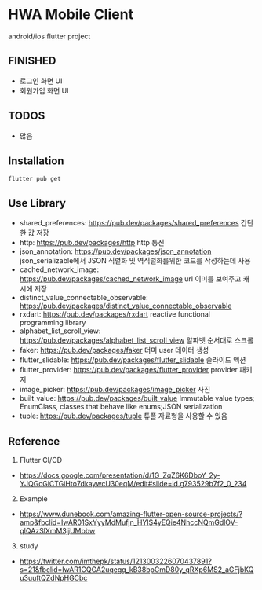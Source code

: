 # HWA Mobile Client
android/ios flutter project

## FINISHED
* 로그인 화면 UI 
* 회원가입 화면 UI

## TODOS
* 많음 

## Installation
```
flutter pub get 
```

## Use Library 
* shared_preferences: https://pub.dev/packages/shared_preferences 간단한 값 저장
* http: https://pub.dev/packages/http http 통신
* json_annotation: https://pub.dev/packages/json_annotation json_serializable에서 JSON 직렬화 및 역직렬화를위한 코드를 작성하는데 사용
* cached_network_image: https://pub.dev/packages/cached_network_image url 이미를 보여주고 캐시에 저장 
* distinct_value_connectable_observable: https://pub.dev/packages/distinct_value_connectable_observable
* rxdart: https://pub.dev/packages/rxdart reactive functional programming library
* alphabet_list_scroll_view: https://pub.dev/packages/alphabet_list_scroll_view 알파벳 순서대로 스크롤
* faker: https://pub.dev/packages/faker 더미 user 데이터 생성
* flutter_slidable: https://pub.dev/packages/flutter_slidable 슬라이드 액션
* flutter_provider: https://pub.dev/packages/flutter_provider provider 패키지
* image_picker: https://pub.dev/packages/image_picker 사진 
* built_value: https://pub.dev/packages/built_value Immutable value types; EnumClass, classes that behave like enums;JSON serialization 
* tuple: https://pub.dev/packages/tuple 튜플 자료형을 사용할 수 있음

## Reference
1. Flutter CI/CD
 - https://docs.google.com/presentation/d/1G_ZqZ6K6DboY_2y-YJQGcGiCTGiHto7dkaywcU30eqM/edit#slide=id.g793529b7f2_0_234

2. Example
 - https://www.dunebook.com/amazing-flutter-open-source-projects/?amp&fbclid=IwAR01SxYyyMdMufjn_HYlS4yEQie4NhccNQmGdlOV-qlQAzSlXmM3jjUMbbw

3. study
 - https://twitter.com/imthepk/status/1213003226070437891?s=21&fbclid=IwAR1CQGA2uqegq_kB38bpCmD80y_qRXp6MS2_aGFjbKQu3uuftQZdNpHGCbc
